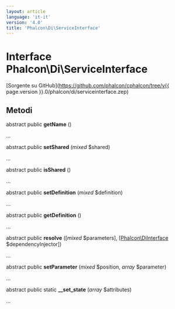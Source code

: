 ```yaml
---
layout: article
language: 'it-it'
version: '4.0'
title: 'Phalcon\Di\ServiceInterface'
---
```

# Interface **Phalcon\Di\ServiceInterface**

[Sorgente su GitHub](https://github.com/phalcon/cphalcon/tree/v{{ page.version }}.0/phalcon/di/serviceinterface.zep)

## Metodi

abstract public **getName** ()

...

abstract public **setShared** (*mixed* $shared)

...

abstract public **isShared** ()

...

abstract public **setDefinition** (*mixed* $definition)

...

abstract public **getDefinition** ()

...

abstract public **resolve** ([*mixed* $parameters], [[Phalcon\DiInterface](Phalcon_DiInterface) $dependencyInjector])

...

abstract public **setParameter** (*mixed* $position, *array* $parameter)

...

abstract public static **__set_state** (*array* $attributes)

...